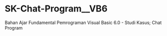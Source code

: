 # SK-Chat-Program__VB6
Bahan Ajar Fundamental Pemrograman Visual Basic 6.0 - Studi Kasus; Chat Program

